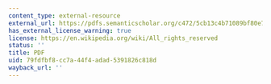 ```yaml
---
content_type: external-resource
external_url: https://pdfs.semanticscholar.org/c472/5cb13c4b71089bf80e7857ad61e1dc11441c.pdf?_ga=2.52872300.532699534.1568221878-350331634.1567174238
has_external_license_warning: true
license: https://en.wikipedia.org/wiki/All_rights_reserved
status: ''
title: PDF
uid: 79fdfbf8-cc7a-44f4-adad-5391826c818d
wayback_url: ''
---
```

